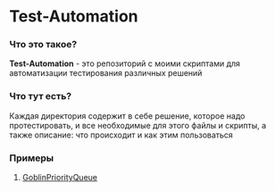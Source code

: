 # Test-Automation
### Что это такое?
**Test-Automation** - это репозиторий с моими скриптами для автоматизации тестирования различных решений  
### Что тут есть?
Каждая директория содержит в себе решение, которое надо протестировать, и все 
необходимые для этого файлы и скрипты, а также описание: что происходит и как 
этим пользоваться  
### Примеры
1) [GoblinPriorityQueue](google.com)